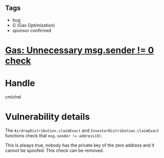 ## Tags

- bug
- G (Gas Optimization)
- sponsor confirmed

# [Gas: Unnecessary msg.sender != 0 check](https://github.com/code-423n4/2021-11-bootfinance-findings/issues/218) 

# Handle

cmichel


# Vulnerability details

The `AirdropDistribution.claimExact` and `InvestorDistribution.claimExact` functions check that `msg.sender != address(0)`.

This is always true, nobody has the private key of the zero address and it cannot be spoofed.
This check can be removed.


